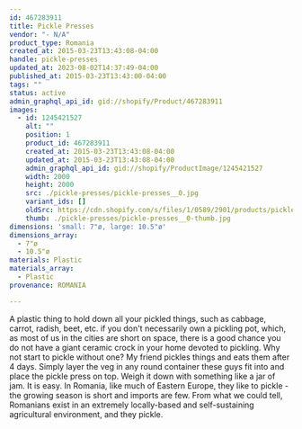 ```yaml
---
id: 467283911
title: Pickle Presses
vendor: "- N/A"
product_type: Romania
created_at: 2015-03-23T13:43:08-04:00
handle: pickle-presses
updated_at: 2023-08-02T14:37:49-04:00
published_at: 2015-03-23T13:43:00-04:00
tags: ""
status: active
admin_graphql_api_id: gid://shopify/Product/467283911
images:
  - id: 1245421527
    alt: ""
    position: 1
    product_id: 467283911
    created_at: 2015-03-23T13:43:08-04:00
    updated_at: 2015-03-23T13:43:08-04:00
    admin_graphql_api_id: gid://shopify/ProductImage/1245421527
    width: 2000
    height: 2000
    src: ./pickle-presses/pickle-presses__0.jpg
    variant_ids: []
    oldSrc: https://cdn.shopify.com/s/files/1/0589/2901/products/pickle_presses.jpeg?v=1427132588
    thumb: ./pickle-presses/pickle-presses__0-thumb.jpg
dimensions: 'small: 7"ø, large: 10.5"ø'
dimensions_array:
  - 7"ø
  - 10.5"ø
materials: Plastic
materials_array:
  - Plastic
provenance: ROMANIA

---
```


A plastic thing to hold down all your pickled things, such as cabbage, carrot, radish, beet, etc. if you don't necessarily own a pickling pot, which, as most of us in the cities are short on space, there is a good chance you do not have a giant ceramic crock in your home devoted to pickling. Why not start to pickle without one? My friend pickles things and eats them after 4 days. Simply layer the veg in any round container these guys fit into and place the pickle press on top. Weigh it down with something like a jar of jam. It is easy. In Romania, like much of Eastern Europe, they like to pickle - the growing season is short and imports are few. From what we could tell, Romanians exist in an extremely locally-based and self-sustaining agricultural environment, and they pickle.